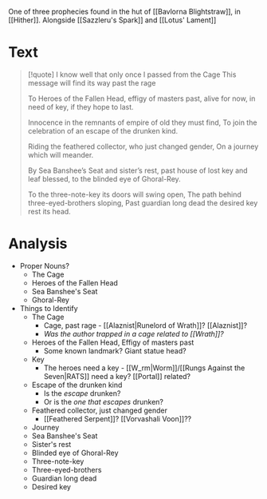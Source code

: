 One of three prophecies found in the hut of [[Bavlorna Blightstraw]], in [[Hither]]. Alongside [[Sazzleru's Spark]] and [[Lotus' Lament]]

# Text
> [!quote]
> I know well that only once I passed from the Cage
> This message will find its way past the rage
> 
> To Heroes of the Fallen Head, effigy of masters past,
> alive for now, in need of key, if they hope to last.
> 
> Innocence in the remnants of empire of old they must find,
> To join the celebration of an escape of the drunken kind.
> 
> Riding the feathered collector, who just changed gender,
> On a journey which will meander.
> 
> By Sea Banshee’s Seat and sister’s rest,
> past house of lost key and leaf blessed,
> to the blinded eye of Ghoral-Rey.
> 
> To the three-note-key its doors will swing open,
> The path behind three-eyed-brothers sloping,
> Past guardian long dead the desired key rest its head.
# Analysis
- Proper Nouns?
	- The Cage
	- Heroes of the Fallen Head
	- Sea Banshee's Seat
	- Ghoral-Rey
- Things to Identify
	- The Cage
		- Cage, past rage - [[Alaznist|Runelord of Wrath]]? [[Alaznist]]?
		- *Was the author trapped in a cage related to [[Wrath]]?*
	- Heroes of the Fallen Head, Effigy of masters past
		- Some known landmark? Giant statue head?
	- Key
		- The heroes need a key - [[W_rm|Worm]]/[[Rungs Against the Seven|RATS]] need a key? [[Portal]] related?
	- Escape of the drunken kind
		- Is the *escape* drunken?
		- Or is the *one that escapes* drunken?
	- Feathered collector, just changed gender
		- [[Feathered Serpent]]? [[Vorvashali Voon]]??
	- Journey
	- Sea Banshee's Seat
	- Sister's rest
	- Blinded eye of Ghoral-Rey
	- Three-note-key
	- Three-eyed-brothers
	- Guardian long dead
	- Desired key